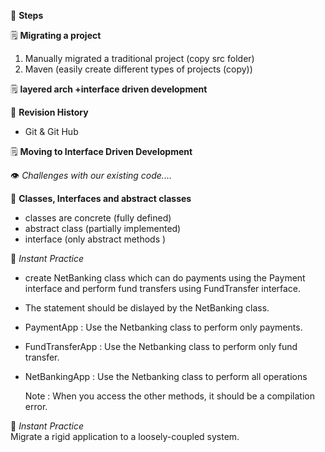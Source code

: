 :book: **Steps**

:spiral_notepad: **Migrating a project**

1. Manually migrated a traditional project (copy src folder)
2. Maven (easily create different types of projects (copy))

:spiral_notepad: **layered arch +interface driven development**

:book: **Revision History**

- Git & Git Hub

:spiral_notepad: **Moving to Interface Driven Development**

:eye: _Challenges with our existing code...._

:book: **Classes, Interfaces and abstract classes**

- classes are concrete (fully defined)
- abstract class (partially implemented)
- interface (only abstract methods
  )

:memo: _Instant Practice_

- create NetBanking class which can do payments using the Payment interface and perform fund transfers using FundTransfer interface.
- The statement should be dislayed by the NetBanking class.
- PaymentApp : Use the Netbanking class to perform only payments.
- FundTransferApp : Use the Netbanking class to perform only fund transfer.
- NetBankingApp : Use the Netbanking class to perform all operations

  Note : When you access the other methods, it should be a compilation error.

:memo: _Instant Practice_  
Migrate a rigid application to a loosely-coupled system.
